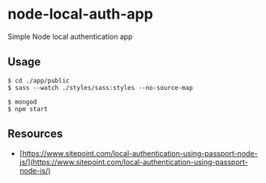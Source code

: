 # node-local-auth-app
Simple Node local authentication app

## Usage
```
$ cd ./app/public
$ sass --watch ./styles/sass:styles --no-source-map
```
```
$ mongod
$ npm start
```

## Resources
- [https://www.sitepoint.com/local-authentication-using-passport-node-js/](https://www.sitepoint.com/local-authentication-using-passport-node-js/)